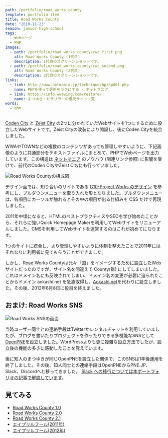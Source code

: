 ```yaml
---
path: /portfolio/road_works_county
template: portfolio-item
title: Road Works County
date: "2010-11-23"
season: junior-high-school
tags:
  - Webページ
  - PHP
images:
  - path: /portfolio/road_works_county/rwc_first.png
    alt: Road Works County (1代目)
    description: 1代目のスクリーンショットです。
  - path: /portfolio/road_works_county/rwc_second.png
    alt: Road Works County (2代目)
    description: 2代目のスクリーンショットです。
links:
  - link: http://www.netmania.jp/technique/hp/hp001.php
    name: PHPを使って更新をラクにする - ネットマニア
  - link: https://info.wwawing.com/restore/
    name: まつゆき・ヒラリラーの復元サイト一覧
words:
  - qhm
---
```


[Coden City](/portfolio/coden_city) と [Zeist City](/portfolio/zeist_city) の2つに分かれていたWebサイトを1つにするために設立したWebサイトです。Zeist Cityの改装により開設し、後にCoden Cityを統合しました。

WWAやTOWNなどの複数のコンテンツがあっても管理しやすいように、下記画像のように共通部分をテキストファイルにまとめて、PHPでWebページを出力しています。この構造は [ネットマニア](http://www.netmania.jp/) のノウハウ (関連リンク参照) に影響を受けて、前代のCoden CityやZeist Cityにも行っていました。

![Road Works Countyの構成図](/portfolio/road_works_county/site_structure.png)

デザイン面では、知り合いのサイトである [G10-Project Works のデザイン](https://info.wwawing.com/restore/) を参考にし、プルダウンメニューを取り入れた形となりました。プルダウンメニューは、各項目にカーソルが触れるとその中の項目が出る仕組みを CSS だけで再現しました。

2011年中頃になると、HTMLのベストプラクティスやSEOを学び始めたことから、それらに強いQuick Homepage Makerを利用してWebサイトをリニューアルしました。CMSを利用してWebサイトを運営するのはこれが初めてになります。

1つのサイトに統合し、より管理しやすいように体制を整えたことで2011年にはそれなりに利用者に見てもらうことができました。

しかし、Road Works Countyは元々「国」をイメージするために設立したWebサイトだったのですが、サイト名を間違えて County(群) にしてしまいました。これはドメイン名にも反映されてしまい、ドメイン名の変更が必要に迫られたことからドメイン aokashi.net を急遽取得し、[Aokashi.net](/portfolio/aokashi_dot_net)を代わりに設立しました。その後、2012年6月8日に役目を終えました。

## おまけ: Road Works SNS

![Road Works SNSの画面](/portfolio/road_works_county/road_works_sns.png)

当時ユーザー同士との連絡手段はTwitterかレンタルチャットを利用していましたが、ブログを書いたりプロジェクトを作ったりできる多機能なSNSとして[OpenPNE](https://www.openpne.jp/)を設立しました。WordPressよりも更に複雑な設立方法でしたが、設立後の機能の多さに感動したことを覚えています。

後に知人のまつゆきが同じOpenPNEを設立した関係で、このSNSは1年後運用を終了しました。その後、知人同士との連絡手段はOpenPNEからPNE.JP、Slack、Discordへと移ってきました。 [Slack への移行については本ポートフォリオの記事で解説しています](/portfolio/slack_community)。

## 見てみる
- [Road Works County 1.0](https://contents.aokashi.net/restore/rwc_1)
- [Road Works County 2.0](https://contents.aokashi.net/restore/rwc_2-0)
- [Road Works County 2.1](https://contents.aokashi.net/restore/rwc_2-1)
- [エイプリルフール(2011年)](https://contents.aokashi.net/restore/rwc_af_2011)
- [エイプリルフール(2012年)](https://contents.aokashi.net/restore/rwc_af_2012)
